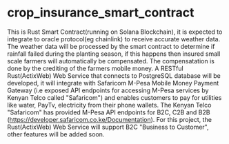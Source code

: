 # crop_insurance_smart_contract

This is Rust Smart Contract(running on Solana Blockchain), it is expected to integrate to oracle protocol(eg chainlink) to receive accurate weather data.
The weather data will be processed by the smart contract to determine if rainfall failed during the planting season, if this happens
then insured small scale farmers will automatically be compensated. The compensatation is done by the crediting of the farmers mobile money.
A RESTful Rust(ActixWeb) Web Service that connects to PostgreSQL database will be developed, it will integrate with Safaricom M-Pesa Mobile Money Payment Gateway (i.e exposed API endpoints for accessing M-Pesa services by Kenyan Telco called "Safaricom") and enables customers to pay for utilities like water, PayTv, electricity from their phone wallets. The Kenyan Telco "Safaricom" has provided M-Pesa API endpoints for B2C, C2B and B2B (https://developer.safaricom.co.ke/Documentation). 
For this project, the Rust(ActixWeb) Web Service will support B2C "Business to Customer", other features will be added soon.